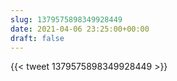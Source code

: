 ```yaml
---
slug: 1379575898349928449
date: 2021-04-06 23:25:00+00:00
draft: false
---
```


{{< tweet 1379575898349928449 >}}
